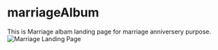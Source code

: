 # marriageAlbum
This is Marriage albam landing page for marriage anniversery purpose.
![Marriage Landing Page](https://github.com/techsubhajit/marriageAlbum/assets/131355779/f3a886d7-2191-42f1-bb95-ad87b852f6f3)
